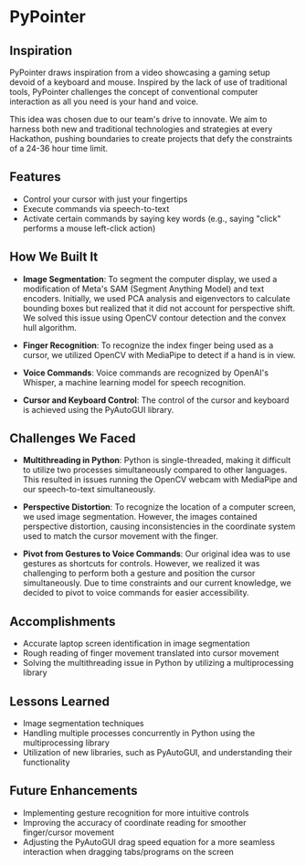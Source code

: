 # PyPointer

## Inspiration

PyPointer draws inspiration from a video showcasing a gaming setup devoid of a keyboard and mouse. Inspired by the lack of use of traditional tools, PyPointer challenges the concept of conventional computer interaction as all you need is your hand and voice.

This idea was chosen due to our team's drive to innovate. We aim to harness both new and traditional technologies and strategies at every Hackathon, pushing boundaries to create projects that defy the constraints of a 24-36 hour time limit.

## Features

- Control your cursor with just your fingertips
- Execute commands via speech-to-text
- Activate certain commands by saying key words (e.g., saying "click" performs a mouse left-click action)

## How We Built It

- **Image Segmentation**: To segment the computer display, we used a modification of Meta's SAM (Segment Anything Model) and text encoders. Initially, we used PCA analysis and eigenvectors to calculate bounding boxes but realized that it did not account for perspective shift. We solved this issue using OpenCV contour detection and the convex hull algorithm.

- **Finger Recognition**: To recognize the index finger being used as a cursor, we utilized OpenCV with MediaPipe to detect if a hand is in view.

- **Voice Commands**: Voice commands are recognized by OpenAI's Whisper, a machine learning model for speech recognition.

- **Cursor and Keyboard Control**: The control of the cursor and keyboard is achieved using the PyAutoGUI library.

## Challenges We Faced

- **Multithreading in Python**: Python is single-threaded, making it difficult to utilize two processes simultaneously compared to other languages. This resulted in issues running the OpenCV webcam with MediaPipe and our speech-to-text simultaneously.

- **Perspective Distortion**: To recognize the location of a computer screen, we used image segmentation. However, the images contained perspective distortion, causing inconsistencies in the coordinate system used to match the cursor movement with the finger.

- **Pivot from Gestures to Voice Commands**: Our original idea was to use gestures as shortcuts for controls. However, we realized it was challenging to perform both a gesture and position the cursor simultaneously. Due to time constraints and our current knowledge, we decided to pivot to voice commands for easier accessibility.

## Accomplishments

- Accurate laptop screen identification in image segmentation
- Rough reading of finger movement translated into cursor movement
- Solving the multithreading issue in Python by utilizing a multiprocessing library

## Lessons Learned

- Image segmentation techniques
- Handling multiple processes concurrently in Python using the multiprocessing library
- Utilization of new libraries, such as PyAutoGUI, and understanding their functionality

## Future Enhancements

- Implementing gesture recognition for more intuitive controls
- Improving the accuracy of coordinate reading for smoother finger/cursor movement
- Adjusting the PyAutoGUI drag speed equation for a more seamless interaction when dragging tabs/programs on the screen